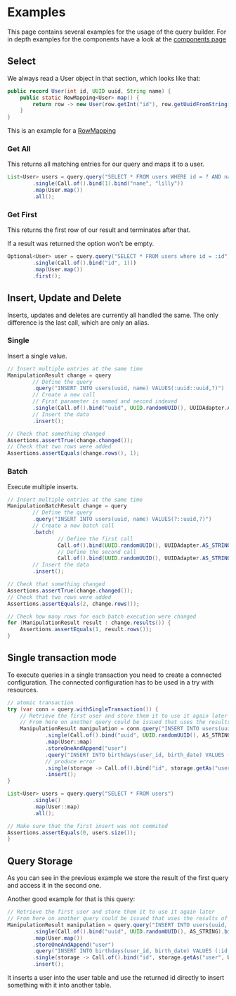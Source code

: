 # Examples

This page contains several examples for the usage of the query builder.
For in depth examples for the components have a look at the [components page](components.md)

## Select

We always read a User object in that section, which looks like that:

```java
public record User(int id, UUID uuid, String name) {
    public static RowMapping<User> map() {
        return row -> new User(row.getInt("id"), row.getUuidFromString("uuid"), row.getString("name"));
    }
}
```

This is an example for a [RowMapping](components.md#row-mapping)

### Get All

This returns all matching entries for our query and maps it to a user.

```java
List<User> users = query.query("SELECT * FROM users WHERE id = ? AND name ILIKE :name")
        .single(Call.of().bind(1).bind("name", "lilly"))
        .map(User.map())
        .all();
```

### Get First

This returns the first row of our result and terminates after that.

If a result was returned the option won't be empty.

```java
Optional<User> user = query.query("SELECT * FROM users where id = :id")
        .single(Call.of().bind("id", 1)))
        .map(User.map())
        .first();
```



## Insert, Update and Delete

Inserts, updates and deletes are currently all handled the same.
The only difference is the last call, which are only an alias.

### Single

Insert a single value.

```java
// Insert multiple entries at the same time
ManipulationResult change = query
        // Define the query
        .query("INSERT INTO users(uuid, name) VALUES(:uuid::uuid,?)")
        // Create a new call
        // First parameter is named and second indexed
        .single(Call.of().bind("uuid", UUID.randomUUID(), UUIDAdapter.AS_STRING).bind("someone"))
        // Insert the data
        .insert();

// Check that something changed
Assertions.assertTrue(change.changed());
// Check that two rows were added
Assertions.assertEquals(change.rows(), 1);
```

### Batch

Execute multiple inserts.

```java
// Insert multiple entries at the same time
ManipulationBatchResult change = query
        // Define the query
        .query("INSERT INTO users(uuid, name) VALUES(?::uuid,?)")
        // Create a new batch call
        .batch(
                // Define the first call
                Call.of().bind(UUID.randomUUID(), UUIDAdapter.AS_STRING).bind("someone"),
                // Define the second call
                Call.of().bind(UUID.randomUUID(), UUIDAdapter.AS_STRING).bind("someone else"))
        // Insert the data
        .insert();

// Check that something changed
Assertions.assertTrue(change.changed());
// Check that two rows were added
Assertions.assertEquals(2, change.rows());

// Check how many rows for each batch execution were changed
for (ManipulationResult result : change.results()) {
    Assertions.assertEquals(1, result.rows());
}
```

## Single transaction mode

To execute queries in a single transaction you need to create a connected configuration.
The connected configuration has to be used in a try with resources.

```java
// atomic transaction
try (var conn = query.withSingleTransaction()) {
    // Retrieve the first user and store them it to use it again later
    // From here on another query could be issued that uses the results of this query
    ManipulationResult manipulation = conn.query("INSERT INTO users(uuid, name) VALUES (:uuid::uuid, :name) RETURNING id, uuid, name")
            .single(Call.of().bind("uuid", UUID.randomUUID(), AS_STRING).bind("name", "lilly")))
            .map(User::map)
            .storeOneAndAppend("user")
            .query("INSERT INTO birthdays(user_id, birth_date) VALUES (:id, :date)")
            // produce error
            .single(storage -> Call.of().bind("id", storage.getAs("user", User.class).get().id()).bind("date", "").asSingleCall())
            .insert();
}

List<User> users = query.query("SELECT * FROM users")
        .single()
        .map(User::map)
        .all();

// Make sure that the first insert was not commited
Assertions.assertEquals(0, users.size());
}
```

## Query Storage

As you can see in the previous example we store the result of the first query and access it in the second one.

Another good example for that is this query:

```java
// Retrieve the first user and store them it to use it again later
// From here on another query could be issued that uses the results of this query
ManipulationResult manipulation = query.query("INSERT INTO users(uuid, name) VALUES (:uuid::uuid, :name) RETURNING id, uuid, name")
        .single(Call.of().bind("uuid", UUID.randomUUID(), AS_STRING).bind("name", "lilly"))
        .map(User.map())
        .storeOneAndAppend("user")
        .query("INSERT INTO birthdays(user_id, birth_date) VALUES (:id, :date)")
        .single(storage -> Call.of().bind("id", storage.getAs("user", User.class).get().id()).bind("date", LocalDate.of(1990, 1, 1)).asSingleCall())
        .insert();
```

It inserts a user into the user table and use the returned id directly to insert something with it into another table.

